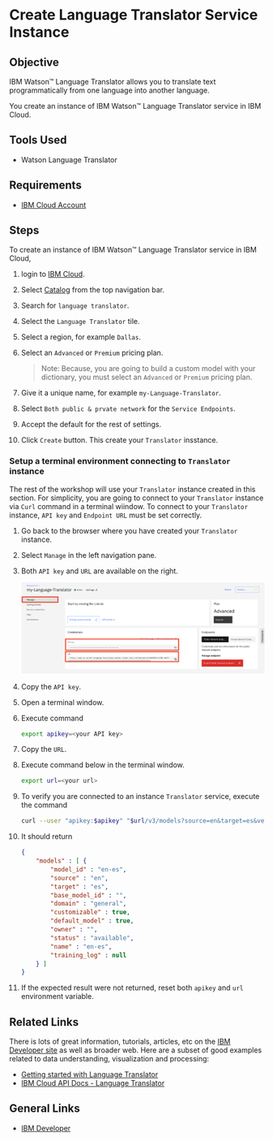 # Create Language Translator Service Instance

## Objective

IBM Watson™ Language Translator allows you to translate text programmatically from one language into another language.

You create an instance of IBM Watson™ Language Translator service in IBM Cloud.

## Tools Used

- Watson Language Translator

## Requirements

- [IBM Cloud Account](https://cloud.ibm.com)

## Steps

To create an instance of IBM Watson™ Language Translator service in IBM Cloud,

1. login to [IBM Cloud](https://cloud.ibm.com).

1. Select [Catalog](https://cloud.ibm.com/catalog) from the top navigation bar.

1. Search for `language translator`.

1. Select the `Language Translator` tile.

1. Select a region, for example `Dallas`.

1. Select an `Advanced` or `Premium` pricing plan.

    > Note: Because, you are going to build a custom model with your dictionary, you must select an `Advanced` or `Premium` pricing plan.

1. Give it a unique name, for example `my-Language-Translator`.

1. Select `Both public & prvate network` for the `Service Endpoints`.

1. Accept the default for the rest of settings.

1. Click `Create` button. This create your `Translator` insstance.

### Setup a terminal environment connecting to `Translator` instance

The rest of the workshop will use your `Translator` instance created in this section. For simplicity, you are going to connect to your `Translator` instance via `Curl` command in a terminal wiindow. To connect to your `Translator` instance, `API key` and `Endpoint URL` must be set correctly.

1. Go back to the browser where you have created your `Translator` instance.

1. Select `Manage` in the left navigation pane.

1. Both `API key` and `URL` are available on the right.

    ![Translator service](images/translator-service.png)

1. Copy the `API key`.

1. Open a terminal window.

1. Execute command

    ```bash
    export apikey=<your API key>
    ```

1. Copy the `URL`.

1. Execute command below in the terminal window.

    ```bash
    export url=<your url>
    ```

1. To verify you are connected to an instance `Translator` service, execute the command

    ```bash
    curl --user "apikey:$apikey" "$url/v3/models?source=en&target=es&version=2018-05-01"
    ```

1. It should return

    ```json
    {
        "models" : [ {
            "model_id" : "en-es",
            "source" : "en",
            "target" : "es",
            "base_model_id" : "",
            "domain" : "general",
            "customizable" : true,
            "default_model" : true,
            "owner" : "",
            "status" : "available",
            "name" : "en-es",
            "training_log" : null
        } ]
    }
    ```

1. If the expected result were not returned, reset both `apikey` and `url` environment variable.

## Related Links

There is lots of great information, tutorials, articles, etc on the [IBM Developer site](https://developer.ibm.com) as well as broader web. Here are a subset of good examples related to data understanding, visualization and processing:

- [Getting started with Language Translator](https://cloud.ibm.com/docs/language-translator?topic=language-translator-gettingstarted)
- [IBM Cloud API Docs - Language Translator](https://cloud.ibm.com/apidocs/language-translator)

## General Links

- [IBM Developer](https://developer.ibm.com)
